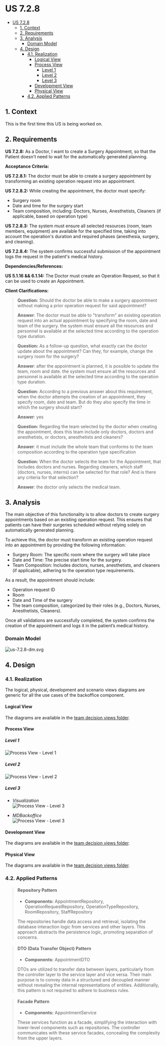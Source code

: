 # US 7.2.8

<!-- TOC -->
* [US 7.2.8](#us-728)
  * [1. Context](#1-context)
  * [2. Requirements](#2-requirements)
  * [3. Analysis](#3-analysis)
    * [Domain Model](#domain-model)
  * [4. Design](#4-design)
    * [4.1. Realization](#41-realization)
      * [Logical View](#logical-view)
      * [Process View](#process-view)
        * [Level 1](#level-1)
        * [Level 2](#level-2)
        * [Level 3](#level-3)
      * [Development View](#development-view)
      * [Physical View](#physical-view)
    * [4.2. Applied Patterns](#42-applied-patterns)
<!-- TOC -->


## 1. Context

This is the first time this US is being worked on.

## 2. Requirements

**US 7.2.8:** As a Doctor, I want to create a Surgery Appointment, so that the Patient doesn't need to wait for the
automatically generated planning.

**Acceptance Criteria:**

**US 7.2.8.1:** The doctor must be able to create a surgery appointment by transforming an existing operation request 
into an appointment.

**US 7.2.8.2:** While creating the appointment, the doctor must specify:

- Surgery room
- Date and time for the surgery start
- Team composition, including: Doctors, Nurses, Anesthetists, Cleaners (if applicable, based on operation type)

**US 7.2.8.3:** The system must ensure all selected resources (room, team members, equipment) are available for the 
specified time, taking into account the operation's duration and required phases (anesthesia, surgery, and cleaning).

**US 7.2.8.4:** The system confirms successful submission of the appointment logs the request in the patient's
medical history.

**Dependencies/References:**

**US 5.1.16 && 6.1.14:** The Doctor must create an Operation Request, so that it can be used to create an Appointment.

**Client Clarifications:**

>**Question:** Should the doctor be able to make a surgery appointment without making a prior operation request for 
> said appointment?
>
>**Answer**: The doctor must be able to "transform" an existing operation request into an actual appointment by 
> specifying the room, date and team of the surgery. the system must ensure all the resources and personnel is available
> at the selected time according to the operation type duration.

>**Question:** As a follow-up question, what exactly can the doctor update about the appointment? Can they, for example,
> change the surgery room for the surgery?
>
>**Answer**: after the appointment is planned, it is possible to update the team, room and date. the system must ensure 
> all the resources and personnel is available at the selected time according to the operation type duration.

>**Question:** According to a previous answer about this requirement, when the doctor attempts the creation of an 
> appointment, they specify room, date and team. But do they also specify the time in which the surgery should start?
>
>**Answer**: yes

>**Question:** Regarding the team selected by the doctor when creating the appointment, does this team include only 
> doctors, doctors and anesthetists, or doctors, anesthetists and cleaners?
>
>**Answer**: it must include the whole team that conforms to the team composition according to the operation type 
> specification

>**Question:** When the doctor selects the team for the Appointment, that includes doctors and nurses. Regarding cleaners,
> which staff (doctors, nurses, interns) can be selected for that role? And is there any criteria for that selection?
>
>**Answer**: the doctor only selects the medical team.

## 3. Analysis

The main objective of this functionality is to allow doctors to create surgery appointments based on an existing 
operation request. This ensures that patients can have their surgeries scheduled without relying solely on automatically
generated planning.

To achieve this, the doctor must transform an existing operation request into an appointment by providing the following 
information:

- Surgery Room: The specific room where the surgery will take place
- Date and Time: The precise start time for the surgery.
- Team Composition: Includes doctors, nurses, anesthetists, and cleaners (if applicable), adhering to the operation type
requirements.

As a result, the appointment should include:

- Operation request ID
- Room
- Date and Time of the surgery
- The team composition, categorized by their roles (e.g., Doctors, Nurses, Anesthetists, Cleaners).

Once all validations are successfully completed, the system confirms the creation of the appointment and logs it in the 
patient’s medical history.

### Domain Model

![us-7.2.8-dm.svg](diagrams/dm/us-7.2.8-dm.svg)

## 4. Design

### 4.1. Realization

The logical, physical, development and scenario views diagrams are generic for all the use cases of the backoffice component.

#### Logical View

The diagrams are available in the [team decision views folder](../../team-decisions/views/general-views.md#1-logical-view).

#### Process View

##### Level 1

![Process View - Level 1](diagrams/n1/process-view-nivel1.svg)

##### Level 2

![Process View - Level 2](diagrams/n2/process-view-nivel2.svg)

##### Level 3

- _Visualization_<br>
  ![Process View - Level 3](diagrams/n3/process-view-nivel3-visualization.svg)


- _MDBackoffice_<br>
  ![Process View - Level 3](diagrams/n3/process-view-nivel3-mdbackoffice.svg)

#### Development View

The diagrams are available in the [team decision views folder](../../team-decisions/views/general-views.md#3-development-view).

#### Physical View

The diagrams are available in the [team decision views folder](../../team-decisions/views/general-views.md#4-physical-view).


### 4.2. Applied Patterns

> #### **Repository Pattern**
>
>* **Components:** AppointmentRepository, OperationRequestRepository, OperationTypeRepository, RoomRepository, StaffRepository
>
> The repositories handle data access and retrieval, isolating the database interaction logic from services and other
> layers. This approach abstracts the persistence logic, promoting separation of concerns.


> #### **DTO (Data Transfer Object) Pattern**
>
>* **Components:** AppointmentDTO
>
> DTOs are utilized to transfer data between layers, particularly from the controller layer to the service layer and
> vice versa. Their main purpose is to convey data in a structured and decoupled manner without revealing the internal
> representations of entities. Additionally, this pattern is not required to adhere to business rules.


> #### **Facade Pattern**
>
>* **Components:** AppointmentService
>
> These services function as a facade, simplifying the interaction with lower-level components such as repositories.
> The controller communicates with these service facades, concealing the complexity from the upper layers.

